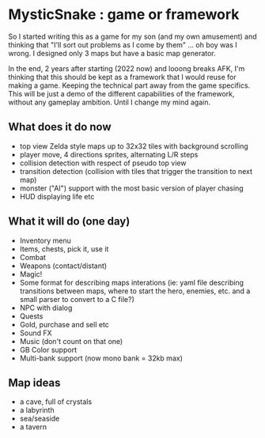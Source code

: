 # MysticSnake : game or framework
So I started writing this as a game for my son (and my own amusement) and thinking that "I'll sort out problems as I come by them" ... oh boy was I wrong.
I designed only 3 maps but have a basic map generator.

In the end, 2 years after starting (2022 now) and looong breaks AFK, I'm thinking that this should be kept as a framework that I would reuse for making a game. Keeping the technical part away from the game specifics.
This will be just a demo of the different capabilities of the framework, without any gameplay ambition. Until I change my mind again.

## What does it do now
- top view Zelda style maps up to 32x32 tiles with background scrolling
- player move, 4 directions sprites, alternating L/R steps
- collision detection with respect of pseudo top view
- transition detection (collision with tiles that trigger the transition to next map)
- monster ("AI") support with the most basic version of player chasing
- HUD displaying life etc

## What it will do (one day)
- Inventory menu
- Items, chests, pick it, use it
- Combat 
- Weapons (contact/distant)
- Magic!
- Some format for describing maps interations (ie: yaml file describing transitions between maps, where to start the hero, enemies, etc. and a small parser to convert to a C file?)
- NPC with dialog
- Quests
- Gold, purchase and sell etc
- Sound FX
- Music (don't count on that one)
- GB Color support
- Multi-bank support (now mono bank = 32kb max)

## Map ideas
- a cave, full of crystals
- a labyrinth
- sea/seaside
- a tavern
